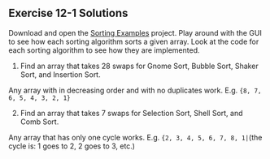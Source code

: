 ## Exercise 12-1 Solutions

Download and open the [Sorting Examples](../Java_Programs/SortingExamples.zip) project. Play around with the GUI to see how each sorting algorithm sorts a given array. Look at the code for each sorting algorithm to see how they are implemented.

1. Find an array that takes 28 swaps for Gnome Sort, Bubble Sort, Shaker Sort, and Insertion Sort.

Any array with in decreasing order and with no duplicates work.
E.g. `{8, 7, 6, 5, 4, 3, 2, 1}`


2. Find an array that takes 7 swaps for Selection Sort, Shell Sort, and Comb Sort.

Any array that has only one cycle works. 
E.g. `{2, 3, 4, 5, 6, 7, 8, 1|`(the cycle is: 1 goes to 2, 2 goes to 3, etc.)

